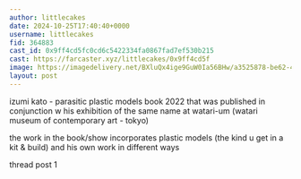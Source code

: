 ```yaml
---
author: littlecakes
date: 2024-10-25T17:40:40+0000
username: littlecakes
fid: 364883
cast_id: 0x9ff4cd5fc0cd6c5422334fa0867fad7ef530b215
cast: https://farcaster.xyz/littlecakes/0x9ff4cd5f
image: https://imagedelivery.net/BXluQx4ige9GuW0Ia56BHw/a3525878-be62-4fcc-ea69-aa140168fb00/original
layout: post
---
```


izumi kato - parasitic plastic models book 2022 that was published in conjunction w his exhibition of the same name at watari-um (watari museum of contemporary art - tokyo)

the work in the book/show incorporates plastic models (the kind u get in a kit & build) and his own work in different ways

thread post 1

<img src='https://imagedelivery.net/BXluQx4ige9GuW0Ia56BHw/a3525878-be62-4fcc-ea69-aa140168fb00/original' alt='' referrerpolicy='no-referrer'/>
